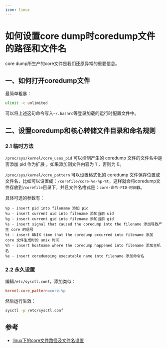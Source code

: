 ```yaml
---
icon: linux
---
```


# 如何设置core dump时coredump文件的路径和文件名

core dump所生产的core文件是我们还原异常的重要信息。

## 一、如何打开coredump文件

最简单粗暴：

````bash
ulimit -c unlimited
````

可以将上述这句命令写入`~/.bashrc`等登录加载的运行时配置文件中。

## 二、设置coredump和核心转储文件目录和命名规则

### 2.1 临时方法

`/proc/sys/kernel/core_uses_pid` 可以控制产生的 coredump 文件的文件名中是否添加 pid 作为扩展 ，如果添加则文件内容为 1 ，否则为 0。

`/proc/sys/kernel/core_pattern` 可以设置格式化的 coredump 文件保存位置或文件名，比如可以设置成：`/corefile/core-%e-%p-%t`，这样就会将coredump文件存放到`/corefile`目录下，并且文件名格式是：`core-命令-PID-时间戳`。

具体可选的参数有：

````
%p - insert pid into filename 添加 pid
%u - insert current uid into filename 添加当前 uid
%g - insert current gid into filename 添加当前 gid
%s - insert signal that caused the coredump into the filename 添加导致产生 core 的信号
%t - insert UNIX time that the coredump occurred into filename 添加 core 文件生成时的 unix 时间
%h - insert hostname where the coredump happened into filename 添加主机名
%e - insert coredumping executable name into filename 添加命令名
````

### 2.2 永久设置

编辑`/etc/sysctl.conf`，添加类似：

````ini
kernel.core_pattern=core.%p
````

然后运行生效：

````bash
sysctl -p /etc/sysctl.conf
````

## 参考

- [linux下的core文件路径及文件名设置](https://blog.csdn.net/qq_15437667/article/details/83934113)

